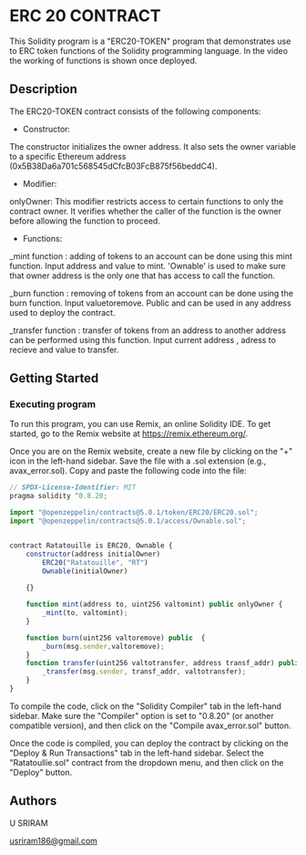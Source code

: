 # ERC 20 CONTRACT

This Solidity program is a "ERC20-TOKEN" program that demonstrates use to ERC token functions of the Solidity programming language. In the video the working of functions is shown once deployed.

## Description

The ERC20-TOKEN contract consists of the following components:

- Constructor:

The constructor initializes the owner address. It also sets the owner variable to a specific Ethereum address (0x5B38Da6a701c568545dCfcB03FcB875f56beddC4).
- Modifier:

onlyOwner: This modifier restricts access to certain functions to only the contract owner. It verifies whether the caller of the function is the owner before allowing the function to proceed.
- Functions:
  
_mint function : adding of tokens to an account can be done using this mint function. Input address and value to mint. 'Ownable' is used to make sure that owner address is the only one that has access to call the function.

_burn function : removing of tokens from an account can be done using the burn function. Input valuetoremove. Public and can be used in any address used to deploy the contract.

_transfer function : transfer of tokens from an address to another address can be performed using this function. Input current address , adress to recieve and value to transfer.
## Getting Started

### Executing program

To run this program, you can use Remix, an online Solidity IDE. To get started, go to the Remix website at https://remix.ethereum.org/.

Once you are on the Remix website, create a new file by clicking on the "+" icon in the left-hand sidebar. Save the file with a .sol extension (e.g., avax_error.sol). Copy and paste the following code into the file:

```javascript
// SPDX-License-Identifier: MIT
pragma solidity ^0.8.20;

import "@openzeppelin/contracts@5.0.1/token/ERC20/ERC20.sol";
import "@openzeppelin/contracts@5.0.1/access/Ownable.sol";


contract Ratatouille is ERC20, Ownable {
    constructor(address initialOwner)
        ERC20("Ratatouille", "RT")
        Ownable(initialOwner)
      
    {}

    function mint(address to, uint256 valtomint) public onlyOwner {
        _mint(to, valtomint);
    }

    function burn(uint256 valtoremove) public  {
        _burn(msg.sender,valtoremove);
    }   
    function transfer(uint256 valtotransfer, address transf_addr) public {
        _transfer(msg.sender, transf_addr, valtotransfer);
    }    
}

```


To compile the code, click on the "Solidity Compiler" tab in the left-hand sidebar. Make sure the "Compiler" option is set to "0.8.20" (or another compatible version), and then click on the "Compile avax_error.sol" button.

Once the code is compiled, you can deploy the contract by clicking on the "Deploy & Run Transactions" tab in the left-hand sidebar. Select the "Ratatoullie.sol" contract from the dropdown menu, and then click on the "Deploy" button.


## Authors

U SRIRAM

usriram186@gmail.com
